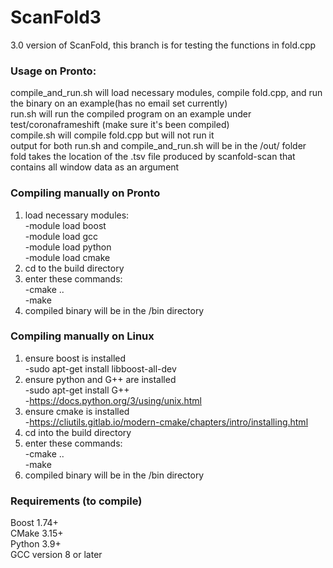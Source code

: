 # ScanFold3
3.0 version of ScanFold, this branch is for testing the functions in fold.cpp

### Usage on Pronto:  
compile_and_run.sh will load necessary modules, compile fold.cpp, and run the binary on an example(has no email set currently)  
run.sh will run the compiled program on an example under test/coronaframeshift (make sure it's been compiled)    
compile.sh will compile fold.cpp but will not run it  
output for both run.sh and compile_and_run.sh will be in the /out/ folder  
fold takes the location of the .tsv file produced by scanfold-scan that contains all window data as an argument  
### Compiling manually on Pronto  
1. load necessary modules:  
   -module load boost  
   -module load gcc  
   -module load python  
   -module load cmake  
2. cd to the build directory  
3. enter these commands:  
   -cmake ..  
   -make  
4. compiled binary will be in the /bin directory  
### Compiling manually on Linux  
1. ensure boost is installed  
  -sudo apt-get install libboost-all-dev    
2. ensure python and G++ are installed  
  -sudo apt-get install G++  
  -https://docs.python.org/3/using/unix.html  
4. ensure cmake is installed  
  -https://cliutils.gitlab.io/modern-cmake/chapters/intro/installing.html  
5. cd into the build directory  
6. enter these commands:  
   -cmake ..  
   -make  
7. compiled binary will be in the /bin directory    
### Requirements (to compile)  
Boost 1.74+  
CMake 3.15+  
Python 3.9+  
GCC version 8 or later  
